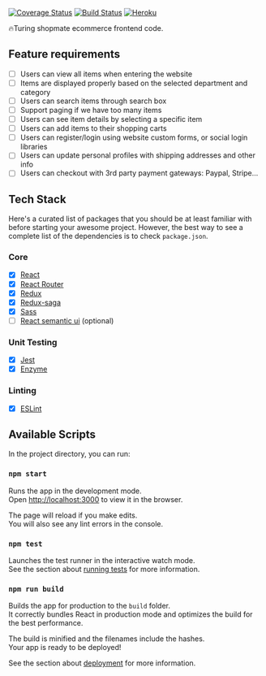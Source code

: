 [![Coverage Status](https://coveralls.io/repos/github/p8ul/shopmate-ecommerce-frontend/badge.svg?branch=master&cacheBuster=1)](https://coveralls.io/github/p8ul/shopmate-ecommerce-frontend?branch=master)
[![Build Status](https://travis-ci.org/p8ul/shopmate-ecommerce-frontend.svg?branch=master)](https://travis-ci.org/p8ul/shopmate-ecommerce-frontend)
[![Heroku](https://heroku-badge.herokuapp.com/?app=shopmate&style=flat)](https://shopmate.herokuapp.com/)

🔥Turing shopmate ecommerce frontend code.

## Feature requirements
- [ ] Users can view all items when entering the website
- [ ] Items are displayed properly based on the selected department and category
- [ ] Users can search items through search box
- [ ] Support paging if we have too many items
- [ ] Users can see item details by selecting a specific item
- [ ] Users can add items to their shopping carts
- [ ] Users can register/login using website custom forms, or social login libraries
- [ ] Users can update personal profiles with shipping addresses and other info
- [ ] Users can checkout with 3rd party payment gateways: Paypal, Stripe…

## Tech Stack

Here's a curated list of packages that you should be at least familiar with before starting your awesome project. However, the best way to see a complete list of the dependencies is to check `package.json`.

### Core

- [x] [React](https://facebook.github.io/react/)
- [x] [React Router](https://github.com/ReactTraining/react-router)
- [x] [Redux](http://redux.js.org/)
- [x] [Redux-saga](https://redux-saga.js.org/docs/introduction/BeginnerTutorial.html)
- [x] [Sass](https://sass-lang.com/)
- [ ] [React semantic ui](https://react.semantic-ui.com) (optional)

### Unit Testing

- [x] [Jest](http://facebook.github.io/jest/)
- [X] [Enzyme](http://airbnb.io/enzyme/)

### Linting

- [X] [ESLint](http://eslint.org/)

## Available Scripts

In the project directory, you can run:

### `npm start`

Runs the app in the development mode.<br>
Open [http://localhost:3000](http://localhost:3000) to view it in the browser.

The page will reload if you make edits.<br>
You will also see any lint errors in the console.

### `npm test`

Launches the test runner in the interactive watch mode.<br>
See the section about [running tests](https://facebook.github.io/create-react-app/docs/running-tests) for more information.

### `npm run build`

Builds the app for production to the `build` folder.<br>
It correctly bundles React in production mode and optimizes the build for the best performance.

The build is minified and the filenames include the hashes.<br>
Your app is ready to be deployed!

See the section about [deployment](https://facebook.github.io/create-react-app/docs/deployment) for more information.

